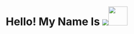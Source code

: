 <p align="center">

<h1 align="center">Hello! My Name Is <a href="https://github.com/x666dbg/"><img src="https://readme-typing-svg.herokuapp.com?font=Fira+Code&weight=100&size=30&duration=2000&pause=1000&center=true&vCenter=true&width=180&height=29&lines=Rizky+Oryza" /></a><img src="https://media.giphy.com/media/mGcNjsfWAjY5AEZNw6/giphy.gif" width="50"></h1>

</p>
